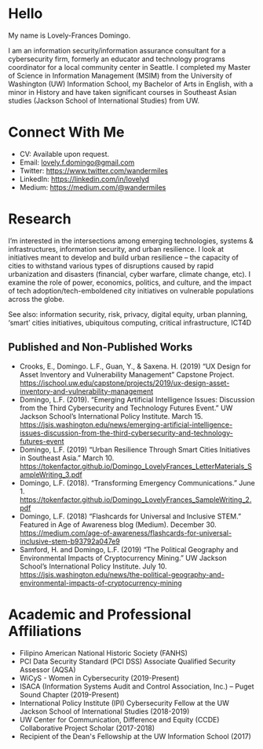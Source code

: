 # Hello
My name is Lovely-Frances Domingo.

I am an information security/information assurance consultant for a cybersecurity firm, formerly an educator and technology programs coordinator for a local community center in Seattle. I completed my Master of Science in Information Management (MSIM) from the University of Washington (UW) Information School, my Bachelor of Arts in English, with a minor in History and have taken significant courses in Southeast Asian studies (Jackson School of International Studies) from UW.

# Connect With Me
- CV: Available upon request.
- Email: lovely.f.domingo@gmail.com
- Twitter: https://www.twitter.com/wandermiles
- LinkedIn: https://linkedin.com/in/lovelyd
- Medium: https://medium.com/@wandermiles

# Research
I’m interested in the intersections among emerging technologies, systems & infrastructures, information security, and urban resilience. I look at initiatives meant to develop and build urban resilience – the capacity of cities to withstand various types of disruptions caused by rapid urbanization and disasters (financial, cyber warfare, climate change, etc). I examine the role of power, economics, politics, and culture, and the impact of tech adoption/tech-emboldened city initiatives on vulnerable populations across the globe.

See also: information security, risk, privacy, digital equity, urban planning, ‘smart’ cities initiatives, ubiquitous computing, critical infrastructure, ICT4D

## Published and Non-Published Works
- Crooks, E., Domingo. L.F., Guan, Y., & Saxena. H. (2019) “UX Design for Asset Inventory and Vulnerability Management” Capstone Project. https://ischool.uw.edu/capstone/projects/2019/ux-design-asset-inventory-and-vulnerability-management
- Domingo, L.F. (2019). “Emerging Artificial Intelligence Issues: Discussion from the Third Cybersecurity and Technology Futures Event.” UW Jackson School’s International Policy Institute. March 15. <https://jsis.washington.edu/news/emerging-artificial-intelligence-issues-discussion-from-the-third-cybersecurity-and-technology-futures-event>
- Domingo, L.F. (2019) “Urban Resilience Through Smart Cities Initiatives in Southeast Asia.” March 10.  https://tokenfactor.github.io/Domingo_LovelyFrances_LetterMaterials_SampleWriting_3.pdf 
- Domingo, L.F. (2018). “Transforming Emergency Communications.” June 1.  https://tokenfactor.github.io/Domingo_LovelyFrances_SampleWriting_2.pdf 
- Domingo, L.F. (2018) “Flashcards for Universal and Inclusive STEM.” Featured in Age of Awareness blog (Medium). December 30. <https://medium.com/age-of-awareness/flashcards-for-universal-inclusive-stem-b93792a047e9>
- Samford, H. and Domingo, L.F. (2019) “The Political Geography and Environmental Impacts of Cryptocurrency Mining.” UW Jackson School’s International Policy Institute. July 10. <https://jsis.washington.edu/news/the-political-geography-and-environmental-impacts-of-cryptocurrency-mining>

# Academic and Professional Affiliations
- Filipino American National Historic Society (FANHS)
- PCI Data Security Standard (PCI DSS) Associate Qualified Security Assessor (AQSA)
- WiCyS - Women in Cybersecurity (2019-Present)
- ISACA (Information Systems Audit and Control Association, Inc.) – Puget Sound Chapter (2019-Present)
- International Policy Institute (IPI) Cybersecurity Fellow at the UW Jackson School of International Studies (2018-2019)
- UW Center for Communication, Difference and Equity (CCDE) Collaborative Project Scholar (2017-2018)
- Recipient of the Dean's Fellowship at the UW Information School (2017)
